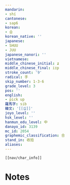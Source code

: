 ```yaml
---
mandarin:
- shí
cantonese:
- sap6
korean:
- 습
korean_native: ''
japanese:
- SHUU
- JUU
japanese_nanori: ''
vietnamese:
middle_chinese_initial: ʑ
middle_chinese_final: iɪp
stroke_count: '9'
radical: 手
skip_number: 1-3-6
grade_level: 3
pos: ''
english:
- pick up
羅馬字: sib
韓文: '[[십]]'
joyo_level: ''
hsk_level: ''
hanmun_edu_level: 中
danayo_id: 3139
mc_id: 2054
graphemic_classification: 合
stand_in: 收拾
aliases:
---
```

```meta-bind-embed
[[nav/char_info]]
```

# Notes
